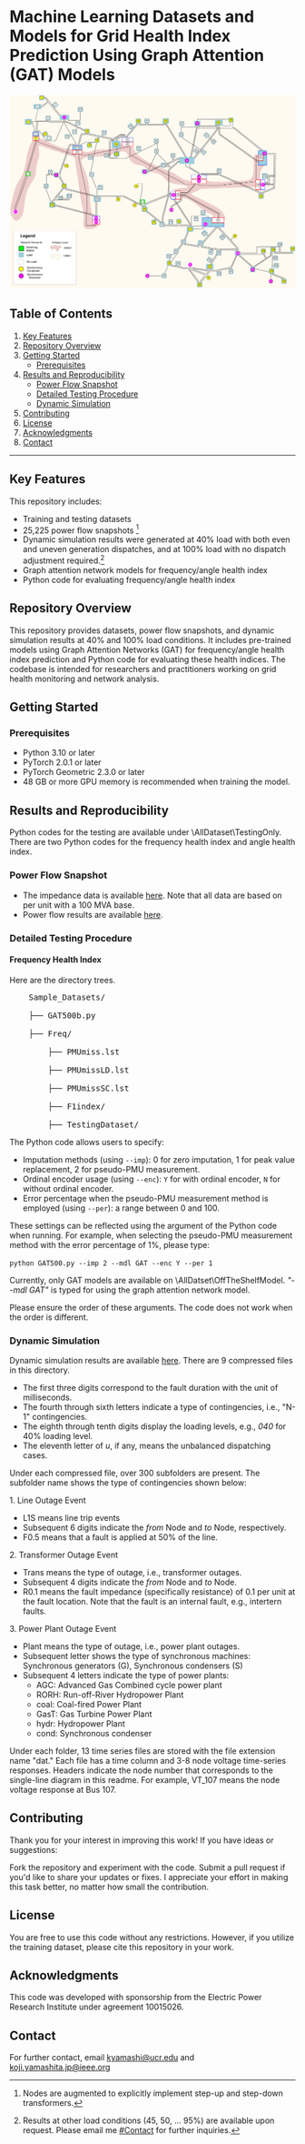 # Machine Learning Datasets and Models for Grid Health Index Prediction Using Graph Attention (GAT) Models
![Single Line Diagram](images/IEEE118-Diagram.png)

## Table of Contents
1. [Key Features](#key-features)
2. [Repository Overview](#repository-overview)
3. [Getting Started](#getting-started)
    - [Prerequisites](#1-Prerequisites)
4. [Results and Reproducibility](#results-and-reproducibility)  
    - [Power Flow Snapshot](#1-power-flow-snapshot)  
    - [Detailed Testing Procedure](#2-detailed-testing-procedure)
    - [Dynamic Simulation](#3-dynamic-simulation) 
5. [Contributing](#contributing)
6. [License](#license)
7. [Acknowledgments](#acknowledgments)
8. [Contact](#contact)
 
---

## Key Features
This repository includes:
- Training and testing datasets
- 25,225 power flow snapshots [^1]
- Dynamic simulation results were generated at 40% load with both even and uneven generation dispatches, and at 100% load with no dispatch adjustment required.[^2]
- Graph attention network models for frequency/angle health index
- Python code for evaluating frequency/angle health index
[^1]: Nodes are augmented to explicitly implement step-up and step-down transformers.
[^2]: Results at other load conditions (45, 50, ... 95%) are available upon request. Please email me [#Contact](#contact) for further inquiries.

## Repository Overview
This repository provides datasets, power flow snapshots, and dynamic simulation results at 40% and 100% load conditions. It includes pre-trained models using Graph Attention Networks (GAT) for frequency/angle health index prediction and Python code for evaluating these health indices. The codebase is intended for researchers and practitioners working on grid health monitoring and network analysis.

## Getting Started
### Prerequisites
- Python 3.10 or later
- PyTorch 2.0.1 or later
- PyTorch Geometric 2.3.0 or later
- 48 GB or more GPU memory is recommended when training the model.

## Results and Reproducibility  
Python codes for the testing are available under \AllDataset\TestingOnly\.  
There are two Python codes for the frequency health index and angle health index.  

### Power Flow Snapshot  
- The impedance data is available [here](AllDataset/PowerFlowSnapshot/SystemData.txt). Note that all data are based on per unit with a 100 MVA base.  
- Power flow results are available [here](AllDataset/PowerFlowSnapshot/). 

### Detailed Testing Procedure
#### Frequency Health Index

Here are the directory trees.

<pre>
    Sample_Datasets/

    ├── GAT500b.py

    ├── Freq/

        ├── PMUmiss.lst

        ├── PMUmissLD.lst

        ├── PMUmissSC.lst
    
        ├── F1index/

        ├── TestingDataset/
</pre>



The Python code allows users to specify:

- Imputation methods (using `--imp`): 0 for zero imputation, 1 for peak value replacement, 2 for pseudo-PMU measurement.
- Ordinal encoder usage (using `--enc`): `Y` for with ordinal encoder, `N` for without ordinal encoder.
- Error percentage when the pseudo-PMU measurement method is employed (using `--per`): a range between 0 and 100.


These settings can be reflected using the argument of the Python code when running.
For example, when selecting the pseudo-PMU measurement method with the error percentage of 1\%, please type:

```python GAT500.py --imp 2 --mdl GAT --enc Y --per 1```

Currently, only GAT models are available on \AllDatset\OffTheShelfModel. *"--mdl GAT"* is typed for using the graph attention network model. 

Please ensure the order of these arguments. The code does not work when the order is different.

### Dynamic Simulation
Dynamic simulation results are available [here](AllDataset/DynamicSimulation/).
There are 9 compressed files in this directory.

- The first three digits correspond to the fault duration with the unit of milliseconds.
- The fourth through sixth letters indicate a type of contingencies, i.e., "N-1" contingencies.
- The eighth through tenth digits display the loading levels, e.g., *040* for 40% loading level.
- The eleventh letter of *u*, if any, means the unbalanced dispatching cases.

Under each compressed file, over 300 subfolders are present.
The subfolder name shows the type of contingencies shown below:

1\. Line Outage Event
- L1S means line trip events
- Subsequent 6 digits indicate the *from* Node and *to* Node, respectively.
- F0.5 means that a fault is applied at 50% of the line.

2\. Transformer Outage Event 
- Trans means the type of outage, i.e., transformer outages.
- Subsequent 4 digits indicate the *from* Node and *to* Node.
- R0.1 means the fault impedance (specifically resistance) of 0.1 per unit at the fault location. Note that the fault is an internal fault, e.g., intertern faults.

3\. Power Plant Outage Event
- Plant means the type of outage, i.e., power plant outages.
- Subsequent letter shows the type of synchronous machines: Synchronous generators (G), Synchronous condensers (S)
- Subsequent 4 letters indicate the type of power plants:
    + AGC: Advanced Gas Combined cycle power plant
    + RORH: Run-off-River Hydropower Plant
    + coal: Coal-fired Power Plant
    + GasT: Gas Turbine Power Plant
    + hydr: Hydropower Plant
    + cond: Synchronous condenser 

Under each folder, 13 time series files are stored with the file extension name "dat."
Each file has a time column and 3-8 node voltage time-series responses.
Headers indicate the node number that corresponds to the single-line diagram in this readme.
For example, VT_107 means the node voltage response at Bus 107.

## Contributing
Thank you for your interest in improving this work! If you have ideas or suggestions:

Fork the repository and experiment with the code.
Submit a pull request if you'd like to share your updates or fixes.
I appreciate your effort in making this task better, no matter how small the contribution.

## License
You are free to use this code without any restrictions. However, if you utilize the training dataset, please cite this repository in your work.

## Acknowledgments
This code was developed with sponsorship from the Electric Power Research Institute under agreement 10015026.

## Contact
For further contact, email kyamashi@ucr.edu and koji.yamashita.jp@ieee.org
